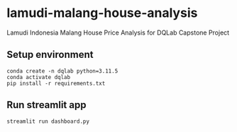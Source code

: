 # lamudi-malang-house-analysis
Lamudi Indonesia Malang House Price Analysis for DQLab Capstone Project

## Setup environment
```
conda create -n dqlab python=3.11.5
conda activate dqlab
pip install -r requirements.txt
```

## Run streamlit app
```
streamlit run dashboard.py
```
